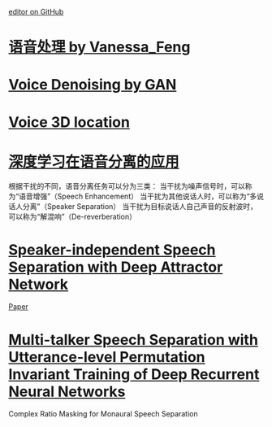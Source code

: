 [editor on GitHub](https://github.com/fsword73/jianyang.github.io/edit/master/Speech-Enhancement.md)

# [语音处理 by Vanessa_Feng](http://www.cnblogs.com/Vanessa-Feng/category/1068515.html)
# [Voice Denoising by GAN](https://github.com/ghunkins/Voice-Denoising-AN)
# [Voice 3D location](https://github.com/ghunkins/Binaural-Source-Localization-CNN)
# [深度学习在语音分离的应用 ](https://www.zhihu.com/question/66586141/answer/245148124)



根据干扰的不同，语音分离任务可以分为三类：
当干扰为噪声信号时，可以称为“语音增强”（Speech Enhancement）
当干扰为其他说话人时，可以称为“多说话人分离”（Speaker Separation）
当干扰为目标说话人自己声音的反射波时，可以称为“解混响”（De-reverberation）

# [Speaker-independent Speech Separation with Deep Attractor Network](https://github.com/khaotik/DaNet-Tensorflow)
  [Paper](https://arxiv.org/abs/1707.03634) 

# [Multi-talker Speech Separation with Utterance-level Permutation Invariant Training of Deep Recurrent Neural Networks](https://arxiv.org/pdf/1703.06284.pdf)
Complex Ratio Masking for Monaural Speech Separation

